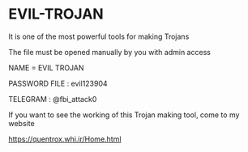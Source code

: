 # EVIL-TROJAN




It is one of the most powerful tools for making Trojans




The file must be opened manually by you with admin access



NAME = EVIL TROJAN



PASSWORD FILE : evil123904



TELEGRAM : @fbi_attack0



If you want to see the working of this Trojan making tool, come to my website



https://quentrox.whi.ir/Home.html
